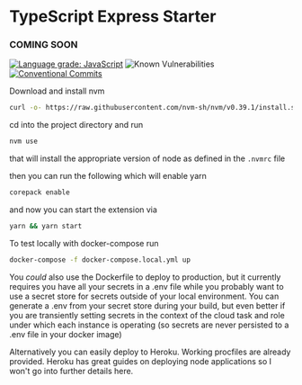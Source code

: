 # TypeScript Express Starter

### COMING SOON

[![Language grade: JavaScript](https://img.shields.io/lgtm/grade/javascript/g/jpollard-cs/TypeScriptExpressDDDStarter.svg?logo=lgtm&logoWidth=18)](https://lgtm.com/projects/g/jpollard-cs/TypeScriptExpressDDDStarter/context:javascript) ![Known Vulnerabilities](https://snyk.io/test/github/jpollard-cs/typescriptexpressdddstarter/badge.svg) [![Conventional Commits](https://img.shields.io/badge/Conventional%20Commits-1.0.0-%23FE5196?logo=conventionalcommits&logoColor=white)](https://conventionalcommits.org)

Download and install nvm

```bash
curl -o- https://raw.githubusercontent.com/nvm-sh/nvm/v0.39.1/install.sh | bash
```

cd into the project directory and run

```bash
nvm use
```

that will install the appropriate version of node as defined in the `.nvmrc` file

then you can run the following which will enable yarn

```bash
corepack enable
```

and now you can start the extension via

```bash
yarn && yarn start
```

To test locally with docker-compose run

```bash
docker-compose -f docker-compose.local.yml up
```

You _could_ also use the Dockerfile to deploy to production, but it currently requires you have all your secrets in a .env file while you probably want to use a secret store for secrets outside of your local environment. You can generate a .env from your secret store during your build, but even better if you are transiently setting secrets in the context of the cloud task and role under which each instance is operating (so secrets are never persisted to a .env file in your docker image)

Alternatively you can easily deploy to Heroku. Working procfiles are already provided. Heroku has great guides on deploying node applications so I won't go into further details here.
